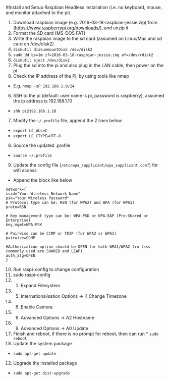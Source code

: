 #Install and Setup Raspbian
Headless installation (i.e. no keyboard, mouse, and monitor attached to the pi)

1. Download raspbian image (e.g. 2016-03-18-raspbian-jessie.zip) from (https://www.raspberrypi.org/downloads/), and unzip it
2. Format the SD card (MS-DOS FAT)
3. Write the raspbian image to the sd card (assumed on Linux/Mac and sd card on /dev/disk2)
  1. `diskutil diskunmountDisk /dev/disk2`
  2. `sudo dd bs=1m if=2016-03-18-raspbian-jessie.img of=/dev/rdisk2`
  3. `diskutil eject /dev/disk2`
4. Plug the sd into the pi and also plug in the LAN cable, then power on the pi
5. Check the IP address of the Pi, by using tools like nmap
  * E.g. `nmap -sP 192.168.1.0/24`
6. SSH to the pi (default: user name is pi, password is raspberry), assumed the ip address is 192.168.1.10
  * `shh pi@192.168.1.10`
7. Modify the `~/.profile` file, append the 2 lines below
  * `export LC_ALL=C`
  * `export LC_CTYPE=UTF-8`
8. Source the updated .profile
  * `source ~/.profile`
9. Update the config file (`/etc/wpa_supplicant/wpa_supplicant.conf`) for wifi access
  * Append the block like below
  ```
network={
ssid="Your Wireless Network Name"
psk="Your Wireless Password"
# Protocol type can be: RSN (for WPA2) and WPA (for WPA1)
proto=RSN

# Key management type can be: WPA-PSK or WPA-EAP (Pre-Shared or Enterprise)
key_mgmt=WPA-PSK

# Pairwise can be CCMP or TKIP (for WPA2 or WPA1)
pairwise=CCMP

#Authorization option should be OPEN for both WPA1/WPA2 (in less commonly used are SHARED and LEAP)
auth_alg=OPEN
}
  ```
10. Run raspi-config to change configuration
  1. sudo raspi-config
  2. 1. Expand Filesystem
  3. 5. Internationalisation Options -> I1 Change Timezone
  4. 6. Enable Camera
  5. 9. Advanced Options -> A2 Hostname
  6. 9. Advanced Options -> A0 Update
  7. Finish and reboot, if there is no prompt for reboot, then can run
    * `sudo reboot`
11. Update the system package
  * `sudo apt-get update`
12. Upgrade the installed package
  * `sudo apt-get dist-upgrade`

